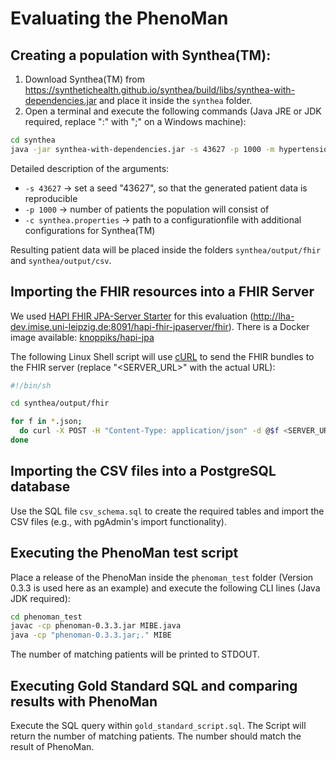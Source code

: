 ﻿# Evaluating the PhenoMan

## Creating a population with Synthea(TM):

1. Download Synthea(TM) from https://synthetichealth.github.io/synthea/build/libs/synthea-with-dependencies.jar
   and place it inside the `synthea` folder.
2. Open a terminal and execute the following commands (Java JRE or JDK required, replace ":" with ";" on a Windows machine):
```bash
cd synthea
java -jar synthea-with-dependencies.jar -s 43627 -p 1000 -m hypertension:metabolic*:wellness* -c synthea.properties
```

Detailed description of the arguments:
* `-s 43627` -> set a seed "43627", so that the generated patient data is reproducible
* `-p 1000` -> number of patients the population will consist of
* `-c synthea.properties` -> path to a configurationfile with additional configurations for Synthea(TM)

Resulting patient data will be placed inside the folders `synthea/output/fhir` and `synthea/output/csv`.

## Importing the FHIR resources into a FHIR Server

We used [HAPI FHIR JPA-Server Starter](https://github.com/hapifhir/hapi-fhir-jpaserver-starter) for this evaluation (http://lha-dev.imise.uni-leipzig.de:8091/hapi-fhir-jpaserver/fhir). There is a Docker image available: [knoppiks/hapi-jpa](https://hub.docker.com/r/knoppiks/hapi-jpa)

The following Linux Shell script will use [cURL](https://curl.haxx.se) to send the FHIR bundles to the FHIR server (replace "<SERVER\_URL>" with the actual URL):
```bash
#!/bin/sh

cd synthea/output/fhir

for f in *.json;
  do curl -X POST -H "Content-Type: application/json" -d @$f <SERVER_URL>/fhir > /dev/null;
done
```

## Importing the CSV files into a PostgreSQL database

Use the SQL file `csv_schema.sql` to create the required tables and import the CSV files (e.g., with pgAdmin's import functionality).

## Executing the PhenoMan test script

Place a release of the PhenoMan inside the `phenoman_test` folder (Version 0.3.3 is used here as an example) and execute the following CLI lines (Java JDK required):

```bash
cd phenoman_test
javac -cp phenoman-0.3.3.jar MIBE.java
java -cp "phenoman-0.3.3.jar;." MIBE
```

The number of matching patients will be printed to STDOUT.

## Executing Gold Standard SQL and comparing results with PhenoMan

Execute the SQL query within `gold_standard_script.sql`. The Script will return the number of matching patients. The number should match the result of PhenoMan.

